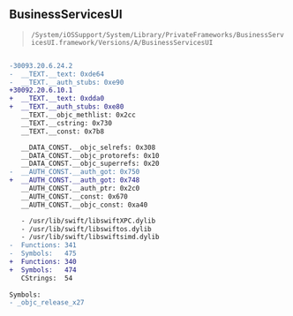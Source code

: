 ## BusinessServicesUI

> `/System/iOSSupport/System/Library/PrivateFrameworks/BusinessServicesUI.framework/Versions/A/BusinessServicesUI`

```diff

-30093.20.6.24.2
-  __TEXT.__text: 0xde64
-  __TEXT.__auth_stubs: 0xe90
+30092.20.6.10.1
+  __TEXT.__text: 0xdda0
+  __TEXT.__auth_stubs: 0xe80
   __TEXT.__objc_methlist: 0x2cc
   __TEXT.__cstring: 0x730
   __TEXT.__const: 0x7b8

   __DATA_CONST.__objc_selrefs: 0x308
   __DATA_CONST.__objc_protorefs: 0x10
   __DATA_CONST.__objc_superrefs: 0x20
-  __AUTH_CONST.__auth_got: 0x750
+  __AUTH_CONST.__auth_got: 0x748
   __AUTH_CONST.__auth_ptr: 0x2c0
   __AUTH_CONST.__const: 0x670
   __AUTH_CONST.__objc_const: 0xa40

   - /usr/lib/swift/libswiftXPC.dylib
   - /usr/lib/swift/libswiftos.dylib
   - /usr/lib/swift/libswiftsimd.dylib
-  Functions: 341
-  Symbols:   475
+  Functions: 340
+  Symbols:   474
   CStrings:  54
 
Symbols:
- _objc_release_x27

```
